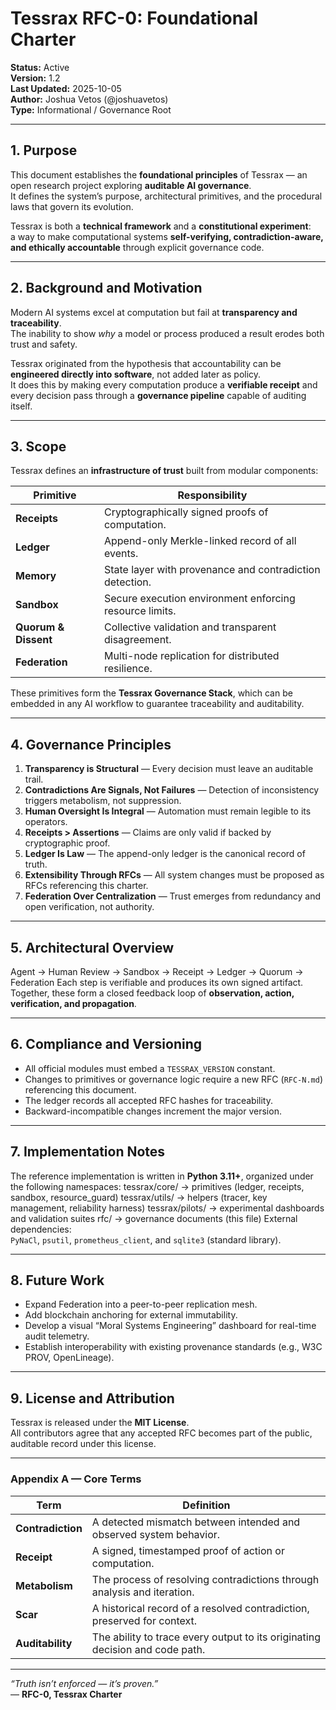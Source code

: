 # Tessrax RFC-0: Foundational Charter

**Status:** Active  
**Version:** 1.2  
**Last Updated:** 2025-10-05  
**Author:** Joshua Vetos (@joshuavetos)  
**Type:** Informational / Governance Root  

---

## 1. Purpose

This document establishes the **foundational principles** of Tessrax — an open research project exploring **auditable AI governance**.  
It defines the system’s purpose, architectural primitives, and the procedural laws that govern its evolution.

Tessrax is both a **technical framework** and a **constitutional experiment**:  
a way to make computational systems **self-verifying, contradiction-aware, and ethically accountable** through explicit governance code.

---

## 2. Background and Motivation

Modern AI systems excel at computation but fail at **transparency and traceability**.  
The inability to show *why* a model or process produced a result erodes both trust and safety.

Tessrax originated from the hypothesis that accountability can be **engineered directly into software**, not added later as policy.  
It does this by making every computation produce a **verifiable receipt** and every decision pass through a **governance pipeline** capable of auditing itself.

---

## 3. Scope

Tessrax defines an **infrastructure of trust** built from modular components:

| Primitive | Responsibility |
|------------|----------------|
| **Receipts** | Cryptographically signed proofs of computation. |
| **Ledger** | Append-only Merkle-linked record of all events. |
| **Memory** | State layer with provenance and contradiction detection. |
| **Sandbox** | Secure execution environment enforcing resource limits. |
| **Quorum & Dissent** | Collective validation and transparent disagreement. |
| **Federation** | Multi-node replication for distributed resilience. |

These primitives form the **Tessrax Governance Stack**, which can be embedded in any AI workflow to guarantee traceability and auditability.

---

## 4. Governance Principles

1. **Transparency is Structural** — Every decision must leave an auditable trail.  
2. **Contradictions Are Signals, Not Failures** — Detection of inconsistency triggers metabolism, not suppression.  
3. **Human Oversight Is Integral** — Automation must remain legible to its operators.  
4. **Receipts > Assertions** — Claims are only valid if backed by cryptographic proof.  
5. **Ledger Is Law** — The append-only ledger is the canonical record of truth.  
6. **Extensibility Through RFCs** — All system changes must be proposed as RFCs referencing this charter.  
7. **Federation Over Centralization** — Trust emerges from redundancy and open verification, not authority.

---

## 5. Architectural Overview
Agent → Human Review → Sandbox → Receipt → Ledger → Quorum → Federation
Each step is verifiable and produces its own signed artifact.  
Together, these form a closed feedback loop of **observation, action, verification, and propagation**.

---

## 6. Compliance and Versioning

- All official modules must embed a `TESSRAX_VERSION` constant.  
- Changes to primitives or governance logic require a new RFC (`RFC-N.md`) referencing this document.  
- The ledger records all accepted RFC hashes for traceability.  
- Backward-incompatible changes increment the major version.

---

## 7. Implementation Notes

The reference implementation is written in **Python 3.11+**, organized under the following namespaces:
tessrax/core/     → primitives (ledger, receipts, sandbox, resource_guard)
tessrax/utils/    → helpers (tracer, key management, reliability harness)
tessrax/pilots/   → experimental dashboards and validation suites
rfc/              → governance documents (this file)
External dependencies:  
`PyNaCl`, `psutil`, `prometheus_client`, and `sqlite3` (standard library).

---

## 8. Future Work

- Expand Federation into a peer-to-peer replication mesh.  
- Add blockchain anchoring for external immutability.  
- Develop a visual “Moral Systems Engineering” dashboard for real-time audit telemetry.  
- Establish interoperability with existing provenance standards (e.g., W3C PROV, OpenLineage).

---

## 9. License and Attribution

Tessrax is released under the **MIT License**.  
All contributors agree that any accepted RFC becomes part of the public, auditable record under this license.

---

### Appendix A — Core Terms

| Term | Definition |
|------|-------------|
| **Contradiction** | A detected mismatch between intended and observed system behavior. |
| **Receipt** | A signed, timestamped proof of action or computation. |
| **Metabolism** | The process of resolving contradictions through analysis and iteration. |
| **Scar** | A historical record of a resolved contradiction, preserved for context. |
| **Auditability** | The ability to trace every output to its originating decision and code path. |

---

*“Truth isn’t enforced — it’s proven.”*  
— **RFC-0, Tessrax Charter**
